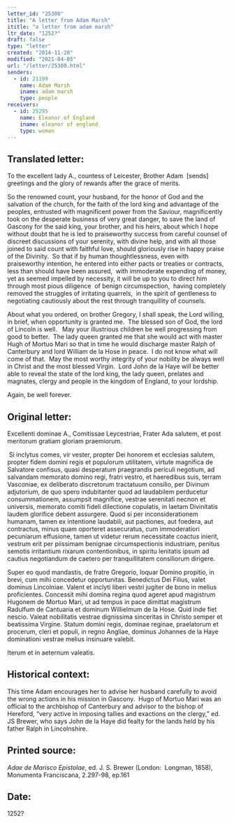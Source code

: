 ```yaml
---
letter_id: "25300"
title: "A letter from Adam Marsh"
ititle: "a letter from adam marsh"
ltr_date: "1252?"
draft: false
type: "letter"
created: "2014-11-20"
modified: "2021-04-05"
url: "/letter/25300.html"
senders:
  - id: 21199
    name: Adam Marsh
    iname: adam marsh
    type: people
receivers:
  - id: 25295
    name: Eleanor of England
    iname: eleanor of england
    type: woman
---
```

<h2> Translated letter:</h2><p>To the excellent lady A., countess of Leicester, Brother Adam&nbsp; [sends] greetings and the glory of rewards after the grace of merits.</p><p>So the renowned count, your husband, for the honor of God and the salvation of the church, for the faith of the lord king and advantage of the peoples, entrusted with magnificent power from the Saviour, magnificently took on the desperate business of very great danger, to save the land of Gascony for the said king, your brother, and his heirs, about which I hope without doubt that he is led to praiseworthy success from careful counsel of discreet discussions of your serenity, with divine help, and with all those joined to said count with faithful love, should gloriously rise in happy praise of the Divinity.&nbsp; So that if by human thoughtlessness, even with praiseworthy intention, he entered into either pacts or treaties or contracts, less than should have been assured,&nbsp; with immoderate expending of money, yet as seemed impelled by necessity, it will be up to you to direct him through most pious diligence&nbsp; of benign circumspection,&nbsp; having completely removed the struggles of irritating quarrels,&nbsp; in the spirit of gentleness to negotiating cautiously about the rest through tranquillity of counsels.</p><p>About what you ordered, on brother Gregory, I shall speak, the Lord willing, in brief, when opportunity is granted me.&nbsp; The blessed son of God, the lord of Lincoln is well.&nbsp;&nbsp; May your illustrious children be well progressing from good to better.&nbsp; The lady queen granted me that she would act with master Hugh of Mortuo Mari so that in time he would discharge master Ralph of Canterbury and lord William de la Hose in peace.&nbsp; I do not know what will come of that.&nbsp; May the most worthy integrity of your nobility be always well in Christ and the most blessed Virgin.&nbsp; Lord John de la Haye will be better able to reveal the state of the lord king, the lady queen, prelates and magnates, clergy and people in the kingdom of England, to your lordship.&nbsp;</p><p>Again, be well forever.</p><h2 class="mt-4"> Original letter:</h2><p>Excellenti dominae A., Comitissae Leycestriae, Frater Ada salutem, et post meritorum gratiam gloriam praemiorum.</p><p>&nbsp;Si inclytus comes, vir vester, propter Dei honorem et ecclesias salutem, propter fidem domini regis et populorum utilitatem, virtute magnifica de Salvatore confisus, quasi desperatum praegrandis periculi negotium, ad salvandam memorato domino regi, fratri vestro, et haeredibus suis, terram Vasconiae, ex deliberato discretorum tractatuum consilio, per Divinum adjutorium, de quo spero indubitanter quod ad laudabilem perducetur consummationem, assumpsit magnifice, vestrae serenitati necnon et universis, memorato comiti fideli dilectione copulatis, in laetam Divinitatis laudem glorifice debent assurgere. Quod si per inconsiderationem humanam, tamen ex intentione laudabili, aut pactiones, aut foedera, aut contractus, minus quam oporteret assecuratus, cum immoderatiori pecuniarum effusione, tamen ut videtur rerum necessitate coactus inierit, vestrum erit per piissimam benignae circumspectionis industriam, penitus semotis irritantium rixarum contentionibus, in spiritu lenitatis ipsum ad cautius negotiandum de caetero per tranquillitatem consiliorum dirigere.</p><p>Super eo quod mandastis, de fratre Gregorio, loquar Domino propitio, in brevi, cum mihi concedetur opportunitas. Benedictus Dei Filius, valet dominus Lincolniae. Valent et inclyti liberi vestri jugiter de bono in melius proficientes. Concessit mihi domina regina quod ageret apud magistrum Hugonem de Mortuo Mari, ut ad tempus in pace dimittat magistrum Radulfum de Cantuaria et dominum Willielmum de la Hose. Quid inde fiet nescio. Valeat nobilitatis vestrae dignissima sinceritas in Christo semper et beatissima Virgine. Statum domini regis, dominae reginae, praelatorum et procerum, cleri et populi, in regno Angliae, dominus Johannes de la Haye dominationi vestrae melius insinuare valebit.</p><p>Iterum et in aeternum valeatis.</p><h2 class="mt-4"> Historical context:</h2><p>This time Adam encourages her to advise her husband carefully to avoid the wrong actions in his mission in Gascony.&nbsp; Hugo of Mortuo Mari was an official to the archbishop of Canterbury and advisor to the bishop of Hereford, “very active in imposing tallies and exactions on the clergy,” ed. JS Brewer, who says John de la Haye did fealty for the lands held by his father Ralph in Lincolnshire.</p><h2 class="mt-4"> Printed source:</h2><p><i>Adae de Marisco Epistolae</i>, ed. J. S. Brewer (London:&nbsp; Longman, 1858), Monumenta Franciscana, 2.297-98, ep.161</p><h2 class="mt-4"> Date:</h2>1252?